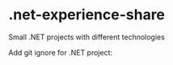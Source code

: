 # .net-experience-share
Small .NET projects with different technologies

Add git ignore for .NET project:
```dotnet new gitignore
